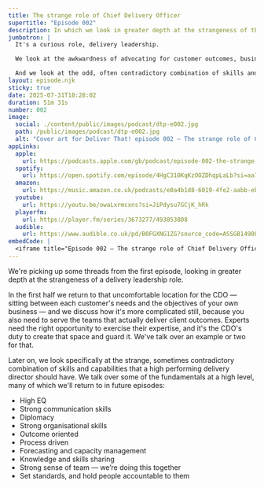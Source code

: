 ```yaml
---
title: The strange role of Chief Delivery Officer
supertitle: "Episode 002"
description: In which we look in greater depth at the strangeness of the CDO's delivery leadership role
jumbotron: |
  It's a curious role, delivery leadership.

  We look at the awkwardness of advocating for customer outcomes, business goals, and project team needs all at the same time.

  And we look at the odd, often contradictory combination of skills and capabilities that a high performing delivery director should have.
layout: episode.njk
sticky: true
date: 2025-07-31T18:28:02
duration: 51m 31s
number: 002
image:
  social: ./content/public/images/podcast/dtp-e002.jpg
  path: /public/images/podcast/dtp-e002.jpg
  alt: "Cover art for Deliver That! episode 002 — The strange role of Chief Delivery Officer"
appLinks:
  apple:
    url: https://podcasts.apple.com/gb/podcast/episode-002-the-strange-role-of-chief-delivery-officer/id1822252579?i=1000716078217
  spotify:
    url: https://open.spotify.com/episode/4HgC310KqKzOOZDhqpLaLb?si=aa7a1a5b569247ea
  amazon:
    url: https://music.amazon.co.uk/podcasts/e0a4b1d8-6019-4fe2-aabb-eb3c2635c21c/episodes/3557245a-15e2-4342-8b45-11b6003beec0/deliver-that-episode-002-%E2%80%94-the-strange-role-of-chief-delivery-officer
  youtube:
    url: https://youtu.be/owaLxrmcxns?si=JiPdysu7GCjK_hRk
  playerfm:
    url: https://player.fm/series/3673277/493053808
  audible:
    url: https://www.audible.co.uk/pd/B0FGXNG1ZG?source_code=ASSGB149080119000H&share_location=pdp
embedCode: |
  <iframe title="Episode 002 — The strange role of Chief Delivery Officer" allowtransparency="true" height="150" width="100%" style="border: none; min-width: min(100%, 430px);height:150px;" scrolling="no" data-name="pb-iframe-player" src="https://www.podbean.com/player-v2/?i=hfadu-18f394e-pb&from=pb6admin&share=1&download=1&rtl=0&fonts=Arial&skin=1&font-color=auto&logo_link=episode_page&btn-skin=654771" loading="lazy"></iframe>
---
```


We're picking up some threads from the first episode, looking in greater depth at the strangeness of a delivery leadership role.

In the first half we return to that uncomfortable location for the CDO — sitting between each customer's needs and the objectives of your own business — and we discuss how it's more complicated still, because you also need to serve the teams that actually deliver client outcomes. Experts need the right opportunity to exercise their expertise, and it's the CDO's duty to create that space and guard it. We've talk over an example or two for that.

Later on, we look specifically at the strange, sometimes contradictory combination of skills and capabilities that a high performing delivery director should have. We talk over some of the fundamentals at a high level, many of which we'll return to in future episodes:

- High EQ
- Strong communication skills
- Diplomacy
- Strong organisational skills
- Outcome oriented
- Process driven
- Forecasting and capacity management
- Knowledge and skills sharing
- Strong sense of team — we’re doing this together
- Set standards, and hold people accountable to them
